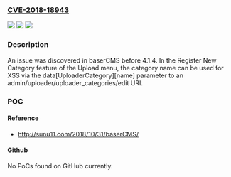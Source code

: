 ### [CVE-2018-18943](https://cve.mitre.org/cgi-bin/cvename.cgi?name=CVE-2018-18943)
![](https://img.shields.io/static/v1?label=Product&message=n%2Fa&color=blue)
![](https://img.shields.io/static/v1?label=Version&message=n%2Fa&color=blue)
![](https://img.shields.io/static/v1?label=Vulnerability&message=n%2Fa&color=brighgreen)

### Description

An issue was discovered in baserCMS before 4.1.4. In the Register New Category feature of the Upload menu, the category name can be used for XSS via the data[UploaderCategory][name] parameter to an admin/uploader/uploader_categories/edit URI.

### POC

#### Reference
- http://sunu11.com/2018/10/31/baserCMS/

#### Github
No PoCs found on GitHub currently.

